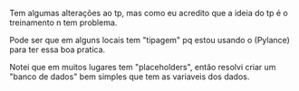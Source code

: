 Tem algumas alterações ao tp, mas como eu acredito que a ideia do tp é o treinamento n tem problema. 

Pode ser que em alguns locais tem "tipagem" pq estou usando o (Pylance) para ter essa boa pratica.

Notei que em muitos lugares tem "placeholders", então resolvi criar um "banco de dados" bem simples que tem as variaveis dos dados.